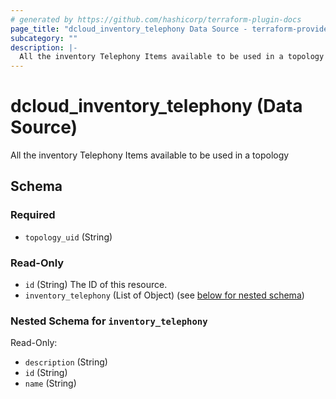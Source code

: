 ```yaml
---
# generated by https://github.com/hashicorp/terraform-plugin-docs
page_title: "dcloud_inventory_telephony Data Source - terraform-provider-dcloud"
subcategory: ""
description: |-
  All the inventory Telephony Items available to be used in a topology
---
```


# dcloud_inventory_telephony (Data Source)

All the inventory Telephony Items available to be used in a topology



<!-- schema generated by tfplugindocs -->
## Schema

### Required

- `topology_uid` (String)

### Read-Only

- `id` (String) The ID of this resource.
- `inventory_telephony` (List of Object) (see [below for nested schema](#nestedatt--inventory_telephony))

<a id="nestedatt--inventory_telephony"></a>
### Nested Schema for `inventory_telephony`

Read-Only:

- `description` (String)
- `id` (String)
- `name` (String)


